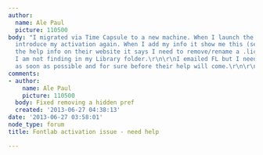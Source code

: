 ```yaml
---
author:
  name: Ale Paul
  picture: 110500
body: "I migrated via Time Capsule to a new machine. When I launch the FL I have to
  introduce my activation again. When I add my info it show me this (see image)\r\n\r\nAt
  the help info on their website it says I need to remove/rename a .lic file that
  I am not finding in my Library folder.\r\n\r\nI emailed FL but I need to use it
  as soon as possible and for sure before their help will come.\r\n\r\nAny help????\r\n\r\n[img:sites/default/files/old-images/fontlab_3777.png]"
comments:
- author:
    name: Ale Paul
    picture: 110500
  body: Fixed removing a hidden pref
  created: '2013-06-27 04:38:13'
date: '2013-06-27 03:58:01'
node_type: forum
title: Fontlab activation issue - need help

---
```

